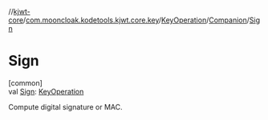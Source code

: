 //[kjwt-core](../../../../index.md)/[com.mooncloak.kodetools.kjwt.core.key](../../index.md)/[KeyOperation](../index.md)/[Companion](index.md)/[Sign](-sign.md)

# Sign

[common]\
val [Sign](-sign.md): [KeyOperation](../index.md)

Compute digital signature or MAC.
